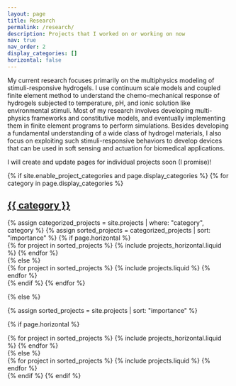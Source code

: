 ```yaml
---
layout: page
title: Research
permalink: /research/
description: Projects that I worked on or working on now
nav: true
nav_order: 2
display_categories: []
horizontal: false
---
```


My current research focuses primarily on the multiphysics modeling of stimuli-responsive hydrogels. I use continuum scale models and coupled finite element method to understand the chemo-mechanical response of hydrogels subjected to temperature, pH, and ionic solution like environmental stimuli. Most of my research involves developing multi-physics frameworks and constitutive models, and eventually implementing them in finite element programs to perform simulations. Besides developing a fundamental understanding of a wide class of hydrogel materials, I also focus on exploiting such stimuli-responsive behaviors to develop devices that can be used in soft sensing and actuation for biomedical applications. 

I will create and update pages for individual projects soon (I promise)!

<!-- pages/projects.md -->
<div class="projects">
{% if site.enable_project_categories and page.display_categories %}
  <!-- Display categorized projects -->
  {% for category in page.display_categories %}
  <a id="{{ category }}" href=".#{{ category }}">
    <h2 class="category">{{ category }}</h2>
  </a>
  {% assign categorized_projects = site.projects | where: "category", category %}
  {% assign sorted_projects = categorized_projects | sort: "importance" %}
  <!-- Generate cards for each project -->
  {% if page.horizontal %}
  <div class="container">
    <div class="row row-cols-2">
    {% for project in sorted_projects %}
      {% include projects_horizontal.liquid %}
    {% endfor %}
    </div>
  </div>
  {% else %}
  <div class="grid">
    {% for project in sorted_projects %}
      {% include projects.liquid %}
    {% endfor %}
  </div>
  {% endif %}
  {% endfor %}

{% else %}

<!-- Display projects without categories -->

{% assign sorted_projects = site.projects | sort: "importance" %}

  <!-- Generate cards for each project -->

{% if page.horizontal %}

  <div class="container">
    <div class="row row-cols-2">
    {% for project in sorted_projects %}
      {% include projects_horizontal.liquid %}
    {% endfor %}
    </div>
  </div>
  {% else %}
  <div class="grid">
    {% for project in sorted_projects %}
      {% include projects.liquid %}
    {% endfor %}
  </div>
  {% endif %}
{% endif %}
</div>
